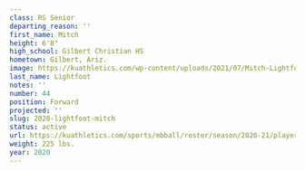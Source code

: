 ```yaml
---
class: RS Senior
departing_reason: ''
first_name: Mitch
height: 6'8"
high_school: Gilbert Christian HS
hometown: Gilbert, Ariz.
image: https://kuathletics.com/wp-content/uploads/2021/07/Mitch-Lightfoot-44-600x500.jpg
last_name: Lightfoot
notes: ''
number: 44
position: Forward
projected: ''
slug: 2020-lightfoot-mitch
status: active
url: https://kuathletics.com/sports/mbball/roster/season/2020-21/player/mitch-lightfoot/
weight: 225 lbs.
year: 2020
---
```

